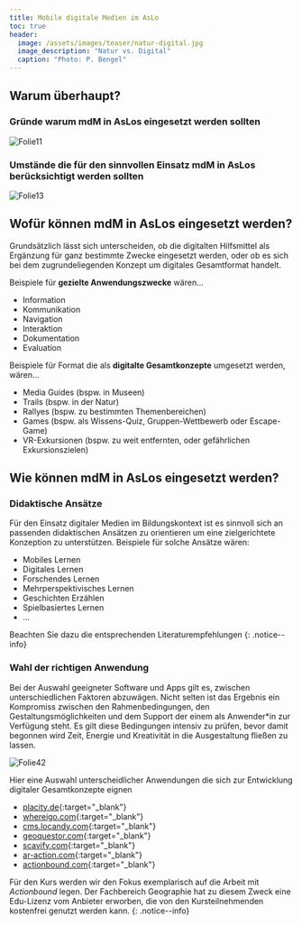 ```yaml
---
title: Mobile digitale Medien im AsLo
toc: true
header:
  image: /assets/images/teaser/natur-digital.jpg
  image_description: "Natur vs. Digital"
  caption: "Photo: P. Bengel"
---
```



## Warum überhaupt?

### Gründe warum mdM in AsLos eingesetzt werden sollten

![Folie11]({{site.baseurl}}/assets/images/Folie11.png)

### Umstände die für den sinnvollen Einsatz mdM in AsLos berücksichtigt werden sollten

![Folie13]({{site.baseurl}}/assets/images/Folie13.png)

## Wofür können mdM in AsLos eingesetzt werden?

Grundsätzlich lässt sich unterscheiden, ob die digitalten Hilfsmittel als Ergänzung für ganz bestimmte Zwecke eingesetzt werden, oder ob es sich bei dem zugrundeliegenden Konzept um digitales Gesamtformat handelt.<br>

Beispiele für <b>gezielte Anwendungszwecke</b> wären...
* Information
* Kommunikation
* Navigation
* Interaktion
* Dokumentation
* Evaluation

Beispiele für Format die als <b>digitalte Gesamtkonzepte</b> umgesetzt werden, wären...
* Media Guides (bspw. in Museen)
* Trails (bspw. in der Natur)
* Rallyes (bspw. zu bestimmten Themenbereichen)
* Games (bspw. als Wissens-Quiz, Gruppen-Wettbewerb oder Escape-Game)
* VR-Exkursionen (bspw. zu weit entfernten, oder gefährlichen Exkursionszielen)

## Wie können mdM in AsLos eingesetzt werden?
### Didaktische Ansätze

Für den Einsatz digitaler Medien im Bildungskontext ist es sinnvoll sich an passenden didaktischen Ansätzen zu orientieren um eine zielgerichtete Konzeption zu unterstützen. Beispiele für solche Ansätze wären:
* Mobiles Lernen
* Digitales Lernen
* Forschendes Lernen
* Mehrperspektivisches Lernen
* Geschichten Erzählen
* Spielbasiertes Lernen 
* ...

Beachten Sie dazu die entsprechenden Literaturempfehlungen
{: .notice--info}
### Wahl der richtigen Anwendung

Bei der Auswahl geeigneter Software und Apps gilt es, zwischen unterschiedlichen Faktoren abzuwägen. Nicht selten ist das Ergebnis ein Kompromiss zwischen den Rahmenbedingungen, den Gestaltungsmöglichkeiten und dem Support der einem als Anwender*in zur Verfügung steht. Es gilt diese Bedingungen intensiv zu prüfen, bevor damit begonnen wird Zeit, Energie und Kreativität in die Ausgestaltung fließen zu lassen. 

![Folie42]({{site.baseurl}}/assets/images/Folie42.png)

Hier eine Auswahl unterscheidlicher Anwendungen die sich zur Entwicklung digitaler Gesamtkonzepte eignen 
* [placity.de](https://placity.de/){:target="_blank"}
* [whereigo.com](https://www.wherigo.com/){:target="_blank"}
* [cms.locandy.com](https://cms.locandy.com/){:target="_blank"}
* [geoquestor.com](https://www.geoquestor.com){:target="_blank"}
* [scavify.com](https://www.scavify.com/){:target="_blank"}
* [ar-action.com](https://www.ar-action.de/){:target="_blank"}
* [actionbound.com](https://de.actionbound.com/){:target="_blank"}

Für den Kurs werden wir den Fokus exemplarisch auf die Arbeit mit <i>Actionbound</i> legen. Der Fachbereich Geographie hat zu diesem Zweck eine Edu-Lizenz vom Anbieter erworben, die von den Kursteilnehmenden kostenfrei genutzt werden kann. 
{: .notice--info}


    
    
